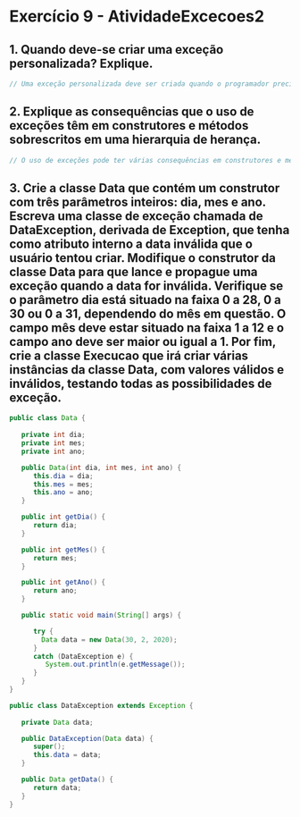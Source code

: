 # Exercício 9 - AtividadeExcecoes2

## 1. Quando deve-se criar uma exceção personalizada? Explique.

```java
// Uma exceção personalizada deve ser criada quando o programador precisar de um tipo específico de erro que não esteja disponível nas exceções pré-definidas do Java. Por exemplo, um programador pode criar uma exceção personalizada para gerenciar erros de entrada de dados do usuário.
```

## 2. Explique as consequências que o uso de exceções têm em construtores e métodos sobrescritos em uma hierarquia de herança.

```java
// O uso de exceções pode ter várias consequências em construtores e métodos sobrescritos em uma hierarquia de herança. Se uma subclasse sobrescrever um método que pode lançar uma exceção, a subclasse deve especificar qualquer exceção que o método pode lançar. Além disso, se um construtor pode lançar uma exceção, todas as subclasses devem especificar qualquer exceção que o construtor pode lançar. Se uma subclasse não especificar uma exceção que um método ou construtor pode lançar, a subclasse herdará a exceção e o programa não compilará.
```

## 3. Crie a classe Data que contém um construtor com três parâmetros inteiros: dia, mes e ano. Escreva uma classe de exceção chamada de DataException, derivada de Exception, que tenha como atributo interno a data inválida que o usuário tentou criar. Modifique o construtor da classe Data para que lance e propague uma exceção quando a data for inválida. Verifique se o parâmetro dia está situado na faixa 0 a 28, 0 a 30 ou 0 a 31, dependendo do mês em questão. O campo mês deve estar situado na faixa 1 a 12 e o campo ano deve ser maior ou igual a 1. Por fim, crie a classe Execucao que irá criar várias instâncias da classe Data, com valores válidos e inválidos, testando todas as possibilidades de exceção.

```java
public class Data {
    
   private int dia;
   private int mes;
   private int ano;

   public Data(int dia, int mes, int ano) {
      this.dia = dia;
      this.mes = mes;
      this.ano = ano;
   }

   public int getDia() {
      return dia;
   }

   public int getMes() {
      return mes;
   }

   public int getAno() {
      return ano;
   }

   public static void main(String[] args) {

      try {
        Data data = new Data(30, 2, 2020);
      }
      catch (DataException e) {
         System.out.println(e.getMessage());
      }
   }
}

public class DataException extends Exception {
    
   private Data data;

   public DataException(Data data) {
      super();
      this.data = data;
   }

   public Data getData() {
      return data;
   }
}
```
